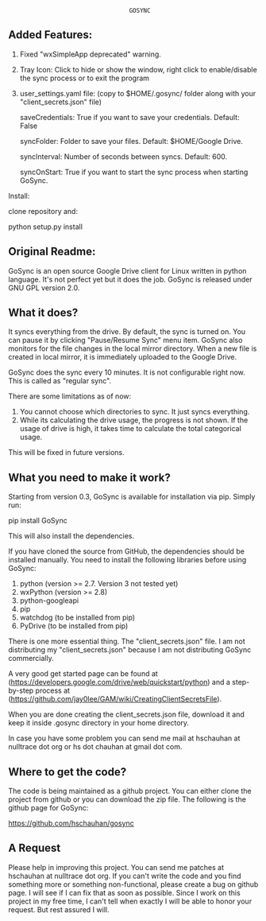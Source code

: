                                       GOSYNC

Added Features:
---------------

1. Fixed "wxSimpleApp deprecated" warning.

2. Tray Icon: Click to hide or show the window, right click to enable/disable the sync process or to exit the program

3. user\_settings.yaml file: (copy to $HOME/.gosync/ folder along with your "client\_secrets.json" file)

    saveCredentials: True if you want to save your credentials. Default: False
    
    syncFolder: Folder to save your files. Default: $HOME/Google Drive.
    
    syncInterval: Number of seconds between syncs. Default: 600.
    
    syncOnStart: True if you want to start the sync process when starting GoSync.

Install: 

clone repository and:

python setup.py install




Original Readme:
----------------

GoSync is an open source Google Drive client for Linux written in python language.
It's not perfect yet but it does the job. GoSync is released under GNU GPL version 2.0.

What it does?
------------
It syncs everything from the drive. By default, the sync is turned on. You can pause
it by clicking "Pause/Resume Sync" menu item. GoSync also monitors for the file changes
in the local mirror directory. When a new file is created in local mirror, it is
immediately uploaded to the Google Drive.

GoSync does the sync every 10 minutes. It is not configurable right now. This is called
as "regular sync".

There are some limitations as of now:
1. You cannot choose which directories to sync.
   It just syncs everything.
2. While its calculating the drive usage, the progress
   is not shown. If the usage of drive is high, it takes
   time to calculate the total categorical usage.

This will be fixed in future versions.

What you need to make it work?
------------------------------
Starting from version 0.3, GoSync is available for installation via pip. Simply run:

pip install GoSync

This will also install the dependencies.

If you have cloned the source from GitHub, the dependencies should be installed manually.
You need to install the following libraries before using GoSync:

1. python (version >= 2.7. Version 3 not tested yet)
2. wxPython  (version >= 2.8)
3. python-googleapi
4. pip
5. watchdog (to be installed from pip)
6. PyDrive (to be installed from pip)

There is one more essential thing. The "client_secrets.json" file. I am not distributing
my "client_secrets.json" because I am not distributing GoSync commercially.

A very good get started page can be found at (https://developers.google.com/drive/web/quickstart/python)
and a step-by-step process at (https://github.com/jay0lee/GAM/wiki/CreatingClientSecretsFile).

When you are done creating the client_secrets.json file, download it and keep it inside
.gosync directory in your home directory.

In case you have some problem you can send me mail at hschauhan at nulltrace dot org or
hs dot chauhan at gmail dot com.

Where to get the code?
----------------------
The code is being maintained as a github project. You can either clone the project from github or you
can download the zip file. The following is the github page for GoSync:

https://github.com/hschauhan/gosync

A Request
---------
Please help in improving this project. You can send me patches at hschauhan at nulltrace dot org. If you
can't write the code and you find something more or something non-functional, please create a bug on github
page. I will see if I can fix that as soon as possible. Since I work on this project in my free time, I
can't tell when exactly I will be able to honor your request. But rest assured I will.
